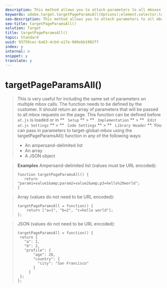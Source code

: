 ```yaml
---
description: This method allows you to attach parameters to all mboxes from outside of the request code.
keywords: adobe.target.targetPageParamsAll(Options);element;selector;targetPageParamsAll;parameters
seo-description: This method allows you to attach parameters to all mboxes from outside of the request code.
seo-title: targetPageParamsAll()
solution: Target
title: targetPageParamsAll()
topic: Standard
uuid: 93759cec-6a63-4cbd-a17e-060ebb1902ff
index: y
internal: n
snippet: y
translate: y
---
```


# targetPageParamsAll()


>This is very useful for including the same set of parameters on multiple mbox calls. The function needs to be defined by the customer. It should return an array of parameters that will be passed to all mbox requests on the page. This function can be defined before ` at.js` is loaded or in ** ` Setup` ** > ** ` Implementation` ** > ** ` Edit at.js Settings` ** > ** ` Code Settings` ** > ** ` Library Header` **. 
>You can pass in parameters to target-global-mbox using the targetPageParamsAll() function in any of the following ways:
>
>* An ampersand-delimited list
>* An array
>* A JSON object

>**Examples** 
>Ampersand-delimited list (values must be URL encoded):
>
>```
>function targetPageParamsAll() { 
>    return "param1=value1&amp;param2=value2&amp;p3=hello%20world"; 
>}
>```

>Array (values do not need to be URL encoded):
>
>```
>targetPageParamsAll = function() { 
>     return ["a=1", "b=2", "c=hello world"]; 
>};
>```

>JSON (values do not need to be URL encoded):
>
>```
>targetPageParamsAll = function() { 
>  return { 
>    "a": 1, 
>    "b": 2, 
>    "profile": { 
>        "age": 26, 
>        "country": { 
>          "city": "San Francisco" 
>        } 
>      } 
>  }; 
>};
>```

